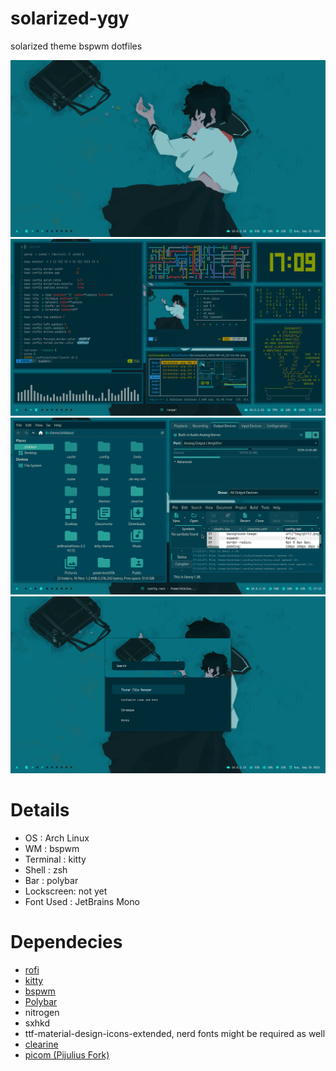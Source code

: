 # solarized-ygy
solarized theme bspwm dotfiles

![enter image description here](https://github.com/shikikan-neko08/solarized-ygy/blob/main/screenshot/Screenshot_2022-09-25_17-16-54.png)
![enter image description here](https://github.com/shikikan-neko08/solarized-ygy/blob/main/screenshot/Screenshot_2022-09-25_17-09-58.png)
![enter image description here](https://github.com/shikikan-neko08/solarized-ygy/blob/main/screenshot/Screenshot_2022-09-25_17-12-40.png)
![enter image description here](https://github.com/shikikan-neko08/solarized-ygy/blob/main/screenshot/Screenshot_2022-09-25_17-16-31.png)

# Details
* OS        : Arch Linux     
* WM        : bspwm    
* Terminal  : kitty    
* Shell     : zsh          
* Bar       : polybar     
* Lockscreen: not yet     
* Font Used : JetBrains Mono       

# Dependecies
 * [rofi](https://github.com/davatorium/rofi)      
 * [kitty](https://github.com/kovidgoyal/kitty)         
 * [bspwm](https://github.com/baskerville/bspwm)         
 * [Polybar](https://github.com/polybar/polybar)       
 * nitrogen       
 * sxhkd
 * ttf-material-design-icons-extended, nerd fonts might be required as well                    
 * [clearine](https://github.com/okitavera/clearine)        
 * [picom (Pijulius Fork)](https://github.com/pijulius/picom)

